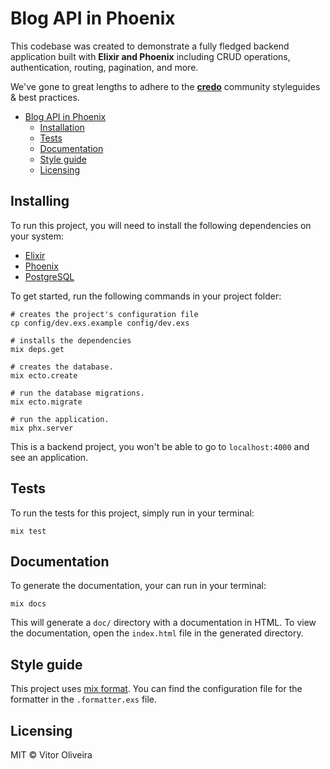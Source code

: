 # Blog API in Phoenix

This codebase was created to demonstrate a fully fledged backend application built with **Elixir and Phoenix** including CRUD operations, authentication, routing, pagination, and more.

We've gone to great lengths to adhere to the **[credo](https://github.com/rrrene/credo)** community styleguides & best practices.

- [Blog API in Phoenix](#blog-api-in-phoenix)
  - [Installation](#installation)
  - [Tests](#installation)
  - [Documentation](#documentation)
  - [Style guide](#style-guide)
  - [Licensing](#licensing)

## Installing

To run this project, you will need to install the following dependencies on your system:

* [Elixir](https://elixir-lang.org/install.html)
* [Phoenix](https://hexdocs.pm/phoenix/installation.html)
* [PostgreSQL](https://www.postgresql.org/download/macosx/)

To get started, run the following commands in your project folder:

```shell
# creates the project's configuration file
cp config/dev.exs.example config/dev.exs

# installs the dependencies
mix deps.get

# creates the database.
mix ecto.create

# run the database migrations.
mix ecto.migrate

# run the application.
mix phx.server
```

This is a backend project, you won't be able to go to `localhost:4000` and see an application.

## Tests

To run the tests for this project, simply run in your terminal:

```shell
mix test
```

## Documentation

To generate the documentation, your can run in your terminal:

```shell
mix docs
```

This will generate a `doc/` directory with a documentation in HTML. To view the documentation, open the `index.html` file in the generated directory.

## Style guide

This project uses [mix format](https://hexdocs.pm/mix/master/Mix.Tasks.Format.html). You can find the configuration file for the formatter in the `.formatter.exs` file.

## Licensing

MIT © Vitor Oliveira
